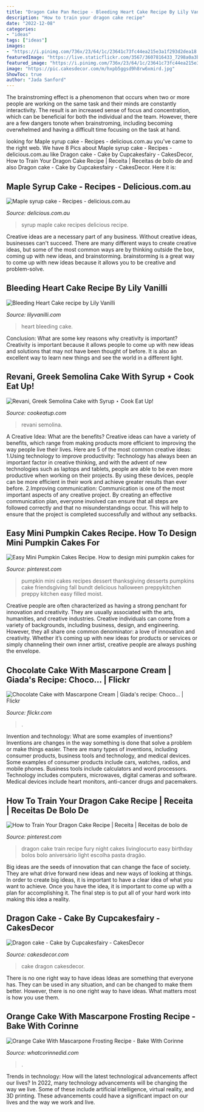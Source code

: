 ```yaml
---
title: "Dragon Cake Pan Recipe - Bleeding Heart Cake Recipe By Lily Vanilli"
description: "How to train your dragon cake recipe"
date: "2022-12-08"
categories:
- "ideas"
tags: ["ideas"]
images:
- "https://i.pinimg.com/736x/23/64/1c/23641c73fc44ea215e3a1f293d2dea18.jpg"
featuredImage: "https://live.staticflickr.com/3567/3607816433_7298a0a3b2_b.jpg"
featured_image: "https://i.pinimg.com/736x/23/64/1c/23641c73fc44ea215e3a1f293d2dea18.jpg"
image: "https://pic.cakesdecor.com/m/hxpb5ggsd9h8rw6xmird.jpg"
ShowToc: true
author: "Jada Sanford"
---
```



The brainstroming effect is a phenomenon that occurs when two or more people are working on the same task and their minds are constantly interactivity. The result is an increased sense of focus and concentration, which can be beneficial for both the individual and the team. However, there are a few dangers tonote when brainstroming, including becoming overwhelmed and having a difficult time focusing on the task at hand.

	

		
looking for Maple syrup cake - Recipes - delicious.com.au you've came to the right web. We have 8 Pics about Maple syrup cake - Recipes - delicious.com.au like Dragon cake - Cake by Cupcakesfairy - CakesDecor, How to Train Your Dragon Cake Recipe | Receita | Receitas de bolo de and also Dragon cake - Cake by Cupcakesfairy - CakesDecor. Here it is:
		
    
## Maple Syrup Cake - Recipes - Delicious.com.au

<img loading=lazy src="http://img.delicious.com.au/2ldxmSdP/w1200/del/2015/10/maple-syrup-cake-11122-1.jpg" onerror="this.onerror=null;this.src='https://tse1.mm.bing.net/th?id=OIP.-wvtsmHFdt-rL2Dv7c7KmQHaE8&amp;pid=15.1';" alt="Maple syrup cake - Recipes - delicious.com.au">

_Source: delicious.com.au_

>syrup maple cake recipes delicious recipe. 

	

Creative ideas are a necessary part of any business. Without creative ideas, businesses can't succeed. There are many different ways to create creative ideas, but some of the most common ways are by thinking outside the box, coming up with new ideas, and brainstorming. brainstorming is a great way to come up with new ideas because it allows you to be creative and problem-solve.

    
## Bleeding Heart Cake Recipe By Lily Vanilli

<img loading=lazy src="https://lilyvanilli.com/media/Bleeding-Heart-Cake.jpg" onerror="this.onerror=null;this.src='https://tse1.mm.bing.net/th?id=OIP.V6wTklazkrHlC1Zdn3d1kQHaGh&amp;pid=15.1';" alt="Bleeding Heart Cake recipe by Lily Vanilli">

_Source: lilyvanilli.com_

>heart bleeding cake. 

	

Conclusion: What are some key reasons why creativity is important?
Creativity is important because it allows people to come up with new ideas and solutions that may not have been thought of before. It is also an excellent way to learn new things and see the world in a different light.

    
## Revani, Greek Semolina Cake With Syrup ⋆ Cook Eat Up!

<img loading=lazy src="https://cookeatup.com/wp-content/uploads/2014/12/revani-titleEn-768x1152.jpg" onerror="this.onerror=null;this.src='https://tse4.mm.bing.net/th?id=OIP.zen7YJoN_x-a66V8EAaLrQHaLH&amp;pid=15.1';" alt="Revani, Greek Semolina Cake with Syrup ⋆ Cook Eat Up!">

_Source: cookeatup.com_

>revani semolina. 

	

A Creative Idea: What are the benefits?
Creative ideas can have a variety of benefits, which range from making products more efficient to improving the way people live their lives. Here are 5 of the most common creative ideas: 
1.Using technology to improve productivity: Technology has always been an important factor in creative thinking, and with the advent of new technologies such as laptops and tablets, people are able to be even more productive when working on their projects. By using these devices, people can be more efficient in their work and achieve greater results than ever before. 
 2.Improving communication: Communication is one of the most important aspects of any creative project. By creating an effective communication plan, everyone involved can ensure that all steps are followed correctly and that no misunderstandings occur. This will help to ensure that the project is completed successfully and without any setbacks. 
 
    
## Easy Mini Pumpkin Cakes Recipe. How To Design Mini Pumpkin Cakes For

<img loading=lazy src="https://i.pinimg.com/736x/23/64/1c/23641c73fc44ea215e3a1f293d2dea18.jpg" onerror="this.onerror=null;this.src='https://tse1.mm.bing.net/th?id=OIP.Zsrf4RM9SEg03eh9cmbVFAHaKf&amp;pid=15.1';" alt="Easy Mini Pumpkin Cakes Recipe. How to design mini pumpkin cakes for">

_Source: pinterest.com_

>pumpkin mini cakes recipes dessert thanksgiving desserts pumpkins cake friendsgiving fall bundt delicious halloween preppykitchen preppy kitchen easy filled moist. 

	

Creative people are often characterized as having a strong penchant for innovation and creativity. They are usually associated with the arts, humanities, and creative industries. Creative individuals can come from a variety of backgrounds, including business, design, and engineering. However, they all share one common denominator: a love of innovation and creativity. Whether it’s coming up with new ideas for products or services or simply channeling their own inner artist, creative people are always pushing the envelope.

    
## Chocolate Cake With Mascarpone Cream | Giada&#039;s Recipe: Choco… | Flickr

<img loading=lazy src="https://live.staticflickr.com/3567/3607816433_7298a0a3b2_b.jpg" onerror="this.onerror=null;this.src='https://tse2.mm.bing.net/th?id=OIP.eV-VQbtdSGvqZ3n6yloS3QHaLI&amp;pid=15.1';" alt="Chocolate Cake with Mascarpone Cream | Giada&#039;s recipe: Choco… | Flickr">

_Source: flickr.com_

>. 

	

Invention and technology: What are some examples of inventions?
Inventions are changes in the way something is done that solve a problem or make things easier. There are many types of inventions, including consumer products, business tools and technology, and medical devices. Some examples of consumer products include cars, watches, radios, and mobile phones. Business tools include calculators and word processors. Technology includes computers, microwaves, digital cameras and software. Medical devices include heart monitors, anti-cancer drugs and pacemakers.

    
## How To Train Your Dragon Cake Recipe | Receita | Receitas De Bolo De

<img loading=lazy src="https://i.pinimg.com/736x/c8/1d/01/c81d01b83d9f88779a7bcf4d72fc1388.jpg" onerror="this.onerror=null;this.src='https://tse4.mm.bing.net/th?id=OIP.UB49odLoqYfzgcXpFEVo5AHaLH&amp;pid=15.1';" alt="How to Train Your Dragon Cake Recipe | Receita | Receitas de bolo de">

_Source: pinterest.com_

>dragon cake train recipe fury night cakes livinglocurto easy birthday bolos bolo aniversário light escolha pasta dragão. 

	

Big ideas are the seeds of innovation that can change the face of society. They are what drive forward new ideas and new ways of looking at things. In order to create big ideas, it is important to have a clear idea of what you want to achieve. Once you have the idea, it is important to come up with a plan for accomplishing it. The final step is to put all of your hard work into making this idea a reality.

    
## Dragon Cake - Cake By Cupcakesfairy - CakesDecor

<img loading=lazy src="https://pic.cakesdecor.com/m/hxpb5ggsd9h8rw6xmird.jpg" onerror="this.onerror=null;this.src='https://tse4.mm.bing.net/th?id=OIP.o1DIfRcCB0knx8WWnE0bSgHaND&amp;pid=15.1';" alt="Dragon cake - Cake by Cupcakesfairy - CakesDecor">

_Source: cakesdecor.com_

>cake dragon cakesdecor. 

	

There is no one right way to have ideas
Ideas are something that everyone has. They can be used in any situation, and can be changed to make them better. However, there is no one right way to have ideas. What matters most is how you use them.

    
## Orange Cake With Mascarpone Frosting Recipe - Bake With Corinne

<img loading=lazy src="https://whatcorinnedid.com/wp-content/uploads/2019/06/IMG_0888-1440x1920.jpg" onerror="this.onerror=null;this.src='https://tse3.mm.bing.net/th?id=OIP.nSqbWhfNzCa4eqdEEqEVtgHaJ4&amp;pid=15.1';" alt="Orange Cake With Mascarpone Frosting Recipe - Bake With Corinne">

_Source: whatcorinnedid.com_

>. 

	

Trends in technology: How will the latest technological advancements affect our lives?
In 2022, many technology advancements will be changing the way we live. Some of these include artificial intelligence, virtual reality, and 3D printing. These advancements could have a significant impact on our lives and the way we work and live.

